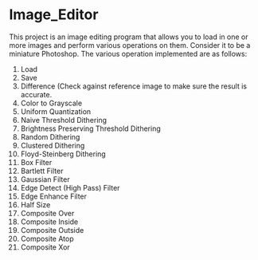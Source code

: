 # Image_Editor
This project is an image editing program that allows you to load in one or more images and perform various operations on them. Consider it to be a miniature Photoshop.
The various operation implemented are as follows:
1) Load
2) Save
3) Difference (Check against reference image to make sure the result is accurate.
4) Color to Grayscale
5) Uniform Quantization
6) Naive Threshold Dithering
7) Brightness Preserving Threshold Dithering
8) Random Dithering
9) Clustered Dithering
10) Floyd-Steinberg Dithering
11) Box Filter
12) Bartlett Filter
13) Gaussian Filter
14) Edge Detect (High Pass) Filter
15) Edge Enhance Filter
16) Half Size
17) Composite Over
18) Composite Inside
19) Composite Outside
20) Composite Atop
21) Composite Xor
